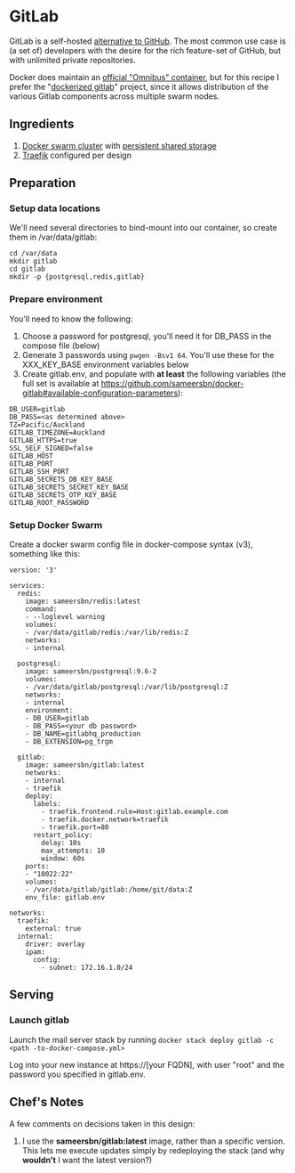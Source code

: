 # GitLab

GitLab is a self-hosted [alternative to GitHub](https://about.gitlab.com/comparison/). The most common use case is (a set of) developers with the desire for the rich feature-set of GitHub, but with unlimited private repositories.

Docker does maintain an [official "Omnibus" container](https://docs.gitlab.com/omnibus/docker/README.html), but for this recipe I prefer the "[dockerized gitlab](https://github.com/sameersbn/docker-gitlab)" project, since it allows distribution of the various Gitlab components across multiple swarm nodes.

## Ingredients

1. [Docker swarm cluster](/ha-docker-swarm/) with [persistent shared storage](/ha-docker-swarm/shared-storage-ceph.md)
2. [Traefik](/ha-docker-swarm/traefik) configured per design

## Preparation

### Setup data locations

We'll need several directories to bind-mount into our container, so create them in /var/data/gitlab:

```
cd /var/data
mkdir gitlab
cd gitlab
mkdir -p {postgresql,redis,gitlab}
```

### Prepare environment

You'll need to know the following:

1. Choose a password for postgresql, you'll need it for DB_PASS in the compose file (below)
2. Generate 3 passwords using ```pwgen -Bsv1 64```. You'll use these for the XXX_KEY_BASE environment variables below
2. Create gitlab.env, and populate with **at least** the following variables (the full set is available at https://github.com/sameersbn/docker-gitlab#available-configuration-parameters):
```
DB_USER=gitlab
DB_PASS=<as determined above>
TZ=Pacific/Auckland
GITLAB_TIMEZONE=Auckland
GITLAB_HTTPS=true
SSL_SELF_SIGNED=false
GITLAB_HOST
GITLAB_PORT
GITLAB_SSH_PORT
GITLAB_SECRETS_DB_KEY_BASE
GITLAB_SECRETS_SECRET_KEY_BASE
GITLAB_SECRETS_OTP_KEY_BASE
GITLAB_ROOT_PASSWORD
```

### Setup Docker Swarm

Create a docker swarm config file in docker-compose syntax (v3), something like this:

```
version: '3'

services:
  redis:
    image: sameersbn/redis:latest
    command:
    - --loglevel warning
    volumes:
    - /var/data/gitlab/redis:/var/lib/redis:Z
    networks:
    - internal

  postgresql:
    image: sameersbn/postgresql:9.6-2
    volumes:
    - /var/data/gitlab/postgresql:/var/lib/postgresql:Z
    networks:
    - internal
    environment:
    - DB_USER=gitlab
    - DB_PASS=<your db password>
    - DB_NAME=gitlabhq_production
    - DB_EXTENSION=pg_trgm

  gitlab:
    image: sameersbn/gitlab:latest
    networks:
    - internal
    - traefik
    deploy:
      labels:
        - traefik.frontend.rule=Host:gitlab.example.com
        - traefik.docker.network=traefik
        - traefik.port=80
      restart_policy:
        delay: 10s
        max_attempts: 10
        window: 60s
    ports:
    - "10022:22"
    volumes:
    - /var/data/gitlab/gitlab:/home/git/data:Z
    env_file: gitlab.env

networks:
  traefik:
    external: true
  internal:
    driver: overlay
    ipam:
      config:
        - subnet: 172.16.1.0/24
```



## Serving

### Launch gitlab

Launch the mail server stack by running ```docker stack deploy gitlab -c <path -to-docker-compose.yml>```

Log into your new instance at https://[your FQDN], with user "root" and the password you specified in gitlab.env.


## Chef's Notes

A few comments on decisions taken in this design:

1. I use the **sameersbn/gitlab:latest** image, rather than a specific version. This lets me execute updates simply by redeploying the stack (and why **wouldn't** I want the latest version?)
